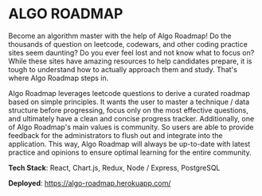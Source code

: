 # ALGO ROADMAP

Become an algorithm master with the help of Algo Roadmap! Do the thousands of question on leetcode, codewars, and other coding practice sites seem daunting? Do you ever feel lost and not know what to focus on? While these sites have amazing resources to help candidates prepare, it is tough to understand how to actually approach them and study. That's where Algo Roadmap steps in.

Algo Roadmap leverages leetcode questions to derive a curated roadmap based on simple principles. It wants the user to master a technique / data structure before progressing, focus only on the most effective questions, and ultimately have a clean and concise progress tracker. Additionally, one of Algo Roadmap's main values is community. So users are able to provide feedback for the administrators to flush out and integrate into the application. This way, Algo Roadmap will always be up-to-date with latest practice and opinions to ensure optimal learning for the entire community.

**Tech Stack**: React, Chart.js, Redux, Node / Express, PostgreSQL

**Deployed**: https://algo-roadmap.herokuapp.com/
